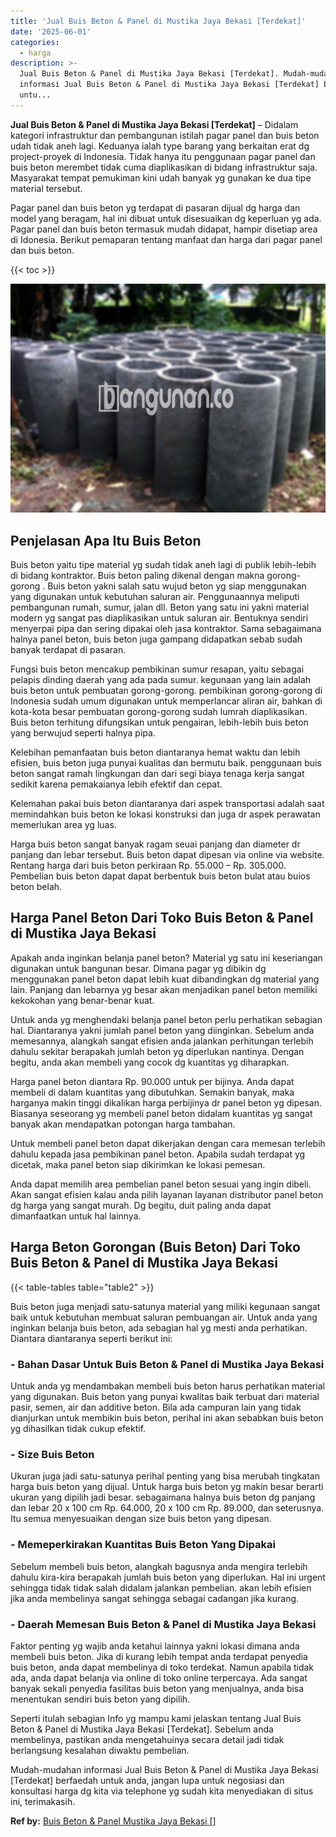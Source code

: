 ```yaml
---
title: 'Jual Buis Beton & Panel di Mustika Jaya Bekasi [Terdekat]'
date: '2025-06-01'
categories:
  - harga
description: >-
  Jual Buis Beton & Panel di Mustika Jaya Bekasi [Terdekat]. Mudah-mudahan
  informasi Jual Buis Beton & Panel di Mustika Jaya Bekasi [Terdekat] berfaedah
  untu...
---
```


**Jual Buis Beton & Panel di Mustika Jaya Bekasi \[Terdekat\]** – Didalam kategori infrastruktur dan pembangunan istilah pagar panel dan buis beton udah tidak aneh lagi. Keduanya ialah type barang yang berkaitan erat dg project-proyek di Indonesia. Tidak hanya itu penggunaan pagar panel dan buis beton merembet tidak cuma diaplikasikan di bidang infrastruktur saja. Masyarakat tempat pemukiman kini udah banyak yg gunakan ke dua tipe material tersebut.

Pagar panel dan buis beton yg terdapat di pasaran dijual dg harga dan model yang beragam, hal ini dibuat untuk disesuaikan dg keperluan yg ada. Pagar panel dan buis beton termasuk mudah didapat, hampir disetiap area di Idonesia. Berikut pemaparan tentang manfaat dan harga dari pagar panel dan buis beton.

{{< toc >}}

![Jual Buis Beton & Panel di Mustika Jaya Bekasi [Terdekat]](/images/jual-panel-buis-beton-murah-11.png)

## Penjelasan Apa Itu Buis Beton

Buis beton yaitu tipe material yg sudah tidak aneh lagi di publik lebih-lebih di bidang kontraktor. Buis beton paling dikenal dengan makna gorong-gorong . Buis beton yakni salah satu wujud beton yg siap menggunakan yang digunakan untuk kebutuhan saluran air. Penggunaannya meliputi pembangunan rumah, sumur, jalan dll. Beton yang satu ini yakni material modern yg sangat pas diaplikasikan untuk saluran air. Bentuknya sendiri menyerpai pipa dan sering dipakai oleh jasa kontraktor. Sama sebagaimana halnya panel beton, buis beton juga gampang didapatkan sebab sudah banyak terdapat di pasaran.

Fungsi buis beton mencakup pembikinan sumur resapan, yaitu sebagai pelapis dinding daerah yang ada pada sumur. kegunaan yang lain adalah buis beton untuk pembuatan gorong-gorong. pembikinan gorong-gorong di Indonesia sudah umum digunakan untuk memperlancar aliran air, bahkan di kota-kota besar pembuatan gorong-gorong sudah lumrah diaplikasikan. Buis beton terhitung difungsikan untuk pengairan, lebih-lebih buis beton yang berwujud seperti halnya pipa.

Kelebihan pemanfaatan buis beton diantaranya hemat waktu dan lebih efisien, buis beton juga punyai kualitas dan bermutu baik. penggunaan buis beton sangat ramah lingkungan dan dari segi biaya tenaga kerja sangat sedikit karena pemakaianya lebih efektif dan cepat.

Kelemahan pakai buis beton diantaranya dari aspek transportasi adalah saat memindahkan buis beton ke lokasi konstruksi dan juga dr aspek perawatan memerlukan area yg luas.

Harga buis beton sangat banyak ragam seuai panjang dan diameter dr panjang dan lebar tersebut. Buis beton dapat dipesan via online via website. Rentang harga dari buis beton perkiraan Rp. 55.000 – Rp. 305.000. Pembelian buis beton dapat dapat berbentuk buis beton bulat atau buios beton belah.

## Harga Panel Beton Dari Toko Buis Beton & Panel di Mustika Jaya Bekasi

Apakah anda inginkan belanja panel beton? Material yg satu ini keseriangan digunakan untuk bangunan besar. Dimana pagar yg dibikin dg menggunakan panel beton dapat lebih kuat dibandingkan dg material yang lain. Panjang dan lebarnya yg besar akan menjadikan panel beton memiliki kekokohan yang benar-benar kuat.

Untuk anda yg menghendaki belanja panel beton perlu perhatikan sebagian hal. Diantaranya yakni jumlah panel beton yang diinginkan. Sebelum anda memesannya, alangkah sangat efisien anda jalankan perhitungan terlebih dahulu sekitar berapakah jumlah beton yg diperlukan nantinya. Dengan begitu, anda akan membeli yang cocok dg kuantitas yg diharapkan.

Harga panel beton diantara Rp. 90.000 untuk per bijinya. Anda dapat membeli di dalam kuantitas yang dibutuhkan. Semakin banyak, maka harganya makin tinggi dikalikan harga perbijinya dr panel beton yg dipesan. Biasanya seseorang yg membeli panel beton didalam kuantitas yg sangat banyak akan mendapatkan potongan harga tambahan.

Untuk membeli panel beton dapat dikerjakan dengan cara memesan terlebih dahulu kepada jasa pembikinan panel beton. Apabila sudah terdapat yg dicetak, maka panel beton siap dikirimkan ke lokasi pemesan.

Anda dapat memilih area pembelian panel beton sesuai yang ingin dibeli. Akan sangat efisien kalau anda pilih layanan layanan distributor panel beton dg harga yang sangat murah. Dg begitu, duit paling anda dapat dimanfaatkan untuk hal lainnya.

## Harga Beton Gorongan (Buis Beton) Dari Toko Buis Beton & Panel di Mustika Jaya Bekasi

{{< table-tables table="table2" >}}

Buis beton juga menjadi satu-satunya material yang miliki kegunaan sangat baik untuk kebutuhan membuat saluran pembuangan air. Untuk anda yang inginkan belanja buis beton, ada sebagian hal yg mesti anda perhatikan. Diantara diantaranya seperti berikut ini:

### \- Bahan Dasar Untuk Buis Beton & Panel di Mustika Jaya Bekasi

Untuk anda yg mendambakan membeli buis beton harus perhatikan material yang digunakan. Buis beton yang punyai kwalitas baik terbuat dari material pasir, semen, air dan additive beton. Bila ada campuran lain yang tidak dianjurkan untuk membikin buis beton, perihal ini akan sebabkan buis beton yg dihasilkan tidak cukup efektif.

### \- Size Buis Beton

Ukuran juga jadi satu-satunya perihal penting yang bisa merubah tingkatan harga buis beton yang dijual. Untuk harga buis beton yg makin besar berarti ukuran yang dipilih jadi besar. sebagaimana halnya buis beton dg panjang dan lebar 20 x 100 cm Rp. 64.000, 20 x 100 cm Rp. 89.000, dan seterusnya. Itu semua menyesuaikan dengan size buis beton yang dipesan.

### \- Memeperkirakan Kuantitas Buis Beton Yang Dipakai

Sebelum membeli buis beton, alangkah bagusnya anda mengira terlebih dahulu kira-kira berapakah jumlah buis beton yang diperlukan. Hal ini urgent sehingga tidak tidak salah didalam jalankan pembelian. akan lebih efisien jika anda membelinya sangat sehingga sebagai cadangan jika kurang.

### \- Daerah Memesan Buis Beton & Panel di Mustika Jaya Bekasi

Faktor penting yg wajib anda ketahui lainnya yakni lokasi dimana anda membeli buis beton. Jika di kurang lebih tempat anda terdapat penyedia buis beton, anda dapat membelinya di toko terdekat. Namun apabila tidak ada, anda dapat belanja via online di toko online terpercaya. Ada sangat banyak sekali penyedia fasilitas buis beton yang menjualnya, anda bisa menentukan sendiri buis beton yang dipilih.

Seperti itulah sebagian Info yg mampu kami jelaskan tentang Jual Buis Beton & Panel di Mustika Jaya Bekasi \[Terdekat\]. Sebelum anda membelinya, pastikan anda mengetahuinya secara detail jadi tidak berlangsung kesalahan diwaktu pembelian.

Mudah-mudahan informasi Jual Buis Beton & Panel di Mustika Jaya Bekasi \[Terdekat\] berfaedah untuk anda, jangan lupa untuk negosiasi dan konsultasi harga dg kita via telephone yg sudah kita menyediakan di situs ini, terimakasih.

**Ref by:** [Buis Beton & Panel Mustika Jaya Bekasi []](https://id.wikipedia.org/wiki/Buis)
